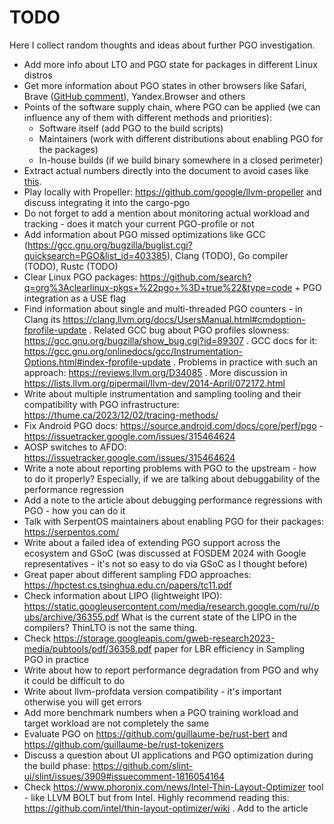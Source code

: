# TODO

Here I collect random thoughts and ideas about further PGO investigation.

* Add more info about LTO and PGO state for packages in different Linux distros
* Get more information about PGO states in other browsers like Safari, Brave ([GitHub comment](https://github.com/brave/brave-browser/issues/20560#issuecomment-1658782341)), Yandex.Browser and others
* Points of the software supply chain, where PGO can be applied (we can influence any of them with different methods and priorities):
  - Software itself (add PGO to the build scripts)
  - Maintainers (work with different distributions about enabling PGO for the packages)
  - In-house builds (if we build binary somewhere in a closed perimeter)
* Extract actual numbers directly into the document to avoid cases like [this](https://github.com/facebook/mariana-trench/issues/137#issuecomment-1658195725).
* Play locally with Propeller: https://github.com/google/llvm-propeller and discuss integrating it into the cargo-pgo
* Do not forget to add a mention about monitoring actual workload and tracking - does it match your current PGO-profile or not
* Add information about PGO missed optimizations like GCC (https://gcc.gnu.org/bugzilla/buglist.cgi?quicksearch=PGO&list_id=403385), Clang (TODO), Go compiler (TODO), Rustc (TODO)
* Clear Linux PGO packages: https://github.com/search?q=org%3Aclearlinux-pkgs+%22pgo+%3D+true%22&type=code + PGO integration as a USE flag
* Find information about single and multi-threaded PGO counters - in Clang its https://clang.llvm.org/docs/UsersManual.html#cmdoption-fprofile-update . Related GCC bug about PGO profiles slowness: https://gcc.gnu.org/bugzilla/show_bug.cgi?id=89307 . GCC docs for it: https://gcc.gnu.org/onlinedocs/gcc/Instrumentation-Options.html#index-fprofile-update . Problems in practice with such an approach: https://reviews.llvm.org/D34085 . More discussion in https://lists.llvm.org/pipermail/llvm-dev/2014-April/072172.html
* Write about multiple instrumentation and sampling tooling and their compatibility with PGO infrastructure: https://thume.ca/2023/12/02/tracing-methods/
* Fix Android PGO docs: https://source.android.com/docs/core/perf/pgo - https://issuetracker.google.com/issues/315464624
* AOSP switches to AFDO: https://issuetracker.google.com/issues/315464624
* Write a note about reporting problems with PGO to the upstream - how to do it properly? Especially, if we are talking about debuggability of the performance regression
* Add a note to the article about debugging performance regressions with PGO - how you can do it
* Talk with SerpentOS maintainers about enabling PGO for their packages: https://serpentos.com/
* Write about a failed idea of extending PGO support across the ecosystem and GSoC (was discussed at FOSDEM 2024 with Google representatives - it's not so easy to do via GSoC as I thought before)
* Great paper about different sampling FDO approaches: https://hpctest.cs.tsinghua.edu.cn/papers/tc11.pdf
* Check information about LIPO (lightweight IPO): https://static.googleusercontent.com/media/research.google.com/ru//pubs/archive/36355.pdf What is the current state of the LIPO in the compilers? ThinLTO is not the same thing.
* Check https://storage.googleapis.com/gweb-research2023-media/pubtools/pdf/36358.pdf paper for LBR efficiency in Sampling PGO in practice
* Write about how to report performance degradation from PGO and why it could be difficult to do
* Write about llvm-profdata version compatibility - it's important otherwise you will get errors
* Add more benchmark numbers when a PGO training workload and target workload are not completely the same
* Evaluate PGO on https://github.com/guillaume-be/rust-bert and https://github.com/guillaume-be/rust-tokenizers
* Discuss a question about UI applications and PGO optimization during the build phase: https://github.com/slint-ui/slint/issues/3909#issuecomment-1816054164
* Check https://www.phoronix.com/news/Intel-Thin-Layout-Optimizer tool - like LLVM BOLT but from Intel. Highly recommend reading this: https://github.com/intel/thin-layout-optimizer/wiki . Add to the article
